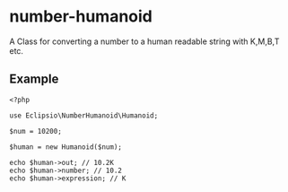 # number-humanoid
A Class for converting a number to a human readable string with K,M,B,T etc.

## Example
```
<?php

use Eclipsio\NumberHumanoid\Humanoid;

$num = 10200;

$human = new Humanoid($num);

echo $human->out; // 10.2K
echo $human->number; // 10.2
echo $human->expression; // K
```